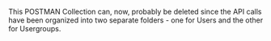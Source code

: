 This POSTMAN Collection can, now, probably be deleted since the API calls have been organized into two separate folders - one for Users and the other for Usergroups.